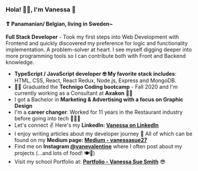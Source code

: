 ### Hola! 🙋‍♀️, I'm Vanessa 🎈
#### ❣ Panamanian/ Belgian, living in Sweden~
**Full Stack Developer** - Took my first steps into Web Development with Frontend and quickly discovered my preference for logic and functionality implementation. A problem-solver at heart. I see myself digging deeper into more programming tools so I can contribute both with Front and Backend knowledge.

- **TypeScript / JavaScript developer 🤓 My favorite stack includes**: HTML, CSS, React, React Redux, Node.js, Express and MongoDB.
- 👩‍💻 Graduated the **Technigo Coding bootcamp** - Fall 2020 and I'm currently working as a Consultant at **Axakon** 🤸‍♀️
- I got a Bachelor in **Marketing & Advertising with a focus on Graphic Design**
- I'm a **career changer**: Worked for 11 years in the Restaurant industry before going into tech 👩‍🍳💪
- Let's connect ✌ Here's my **LinkedIn: <a href="https://www.linkedin.com/in/vanessa-sue-smith/" target="_blank">Vanessa on LinkedIn</a>**
- I enjoy writing articles about my developer journey 📝 All of which can be found on my **Medium page: <a href="https://vanessasue27.medium.com/" target="_blank">Medium - vanessasue27</a>** 
- Find me on **Instagram <a href="https://www.instagram.com/vanevalentine/" target="_blank">@vanevalentine</a>** where I often post about my projects (...and lots of food! 🍽🥗)
- Visit my school Portfolio at: **<a href="https://vanessa-portfolio.netlify.app/" target="_blank">Portfolio - Vanessa Sue Smith</a>** 😎
